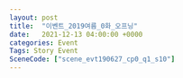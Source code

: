 ```yaml
---
layout: post
title:  "이벤트_2019여름_0화_오프닝"
date:   2021-12-13 04:00:00 +0000
categories: Event
Tags: Story Event
SceneCode: ["scene_evt190627_cp0_q1_s10"]
---
```

